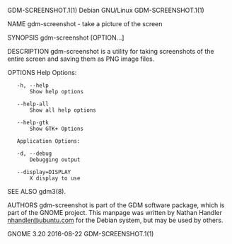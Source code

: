 GDM-SCREENSHOT.1(1)                                              Debian GNU/Linux                                              GDM-SCREENSHOT.1(1)

NAME
       gdm-screenshot - take a picture of the screen

SYNOPSIS
       gdm-screenshot [OPTION...]

DESCRIPTION
       gdm-screenshot is a utility for taking screenshots of the entire screen and saving them as PNG image files.

OPTIONS
       Help Options:

       -h, --help
           Show help options

       --help-all
           Show all help options

       --help-gtk
           Show GTK+ Options

       Application Options:

       -d, --debug
           Debugging output

       --display=DISPLAY
           X display to use

SEE ALSO
       gdm3(8).

AUTHORS
       gdm-screenshot is part of the GDM software package, which is part of the GNOME project. This manpage was written by Nathan Handler
       <nhandler@ubuntu.com> for the Debian system, but may be used by others.

GNOME 3.20                                                          2016-08-22                                                 GDM-SCREENSHOT.1(1)
